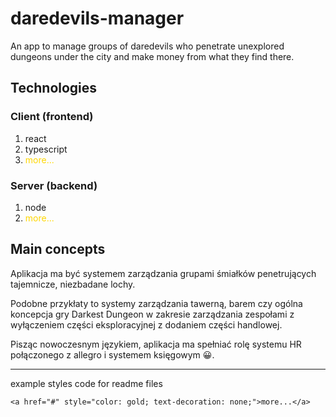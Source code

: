 <style>
a {
    color: gold;
    text-decoration: none;
}
</style>

# daredevils-manager

An app to manage groups of daredevils who penetrate unexplored dungeons under the city and make money from what they find there.

## Technologies

### Client (frontend)

1. react
2. typescript
3. <a href="client/README.md" style="color: gold;
    text-decoration: none;">more...</a>

### Server (backend)

1. node
2. <a href="server/README.md" style="color: gold;
    text-decoration: none;">more...</a>

## Main concepts

Aplikacja ma być systemem zarządzania grupami śmiałków penetrujących tajemnicze, niezbadane lochy.

Podobne przykłaty to systemy zarządzania tawerną, barem czy ogólna koncepcja gry Darkest Dungeon w zakresie zarządzania zespołami z wyłączeniem części eksploracyjnej z dodaniem części handlowej.

Pisząc nowoczesnym językiem, aplikacja ma spełniać rolę systemu HR połączonego z allegro i systemem księgowym 😀.

---
example styles code for readme files
```
<a href="#" style="color: gold; text-decoration: none;">more...</a>
```
